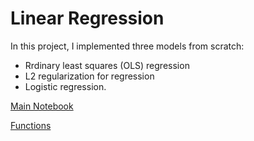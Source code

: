 # Linear Regression

In this project, I implemented three models from scratch:
- Rrdinary least squares (OLS) regression
- L2 regularization for regression
- Logistic regression.

[Main Notebook](https://github.com/hxu47/linear-regression/blob/master/Regression.ipynb)

[Functions](https://github.com/hxu47/linear-regression/blob/master/linreg.py)
